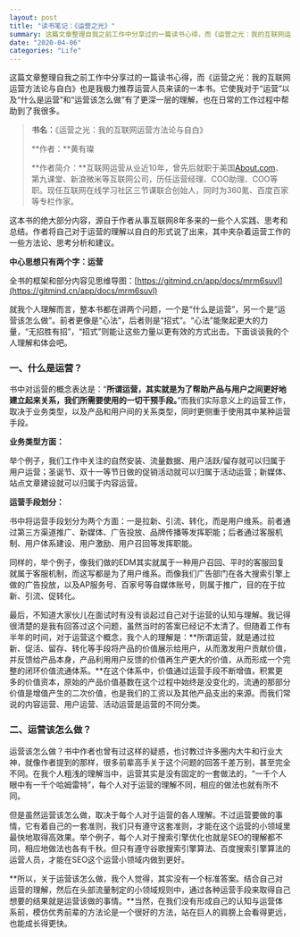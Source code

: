 ```yaml
---
layout: post
title: "读书笔记：《运营之光》"
summary: 这篇文章整理自我之前工作中分享过的一篇读书心得，而《运营之光：我的互联网运营方法论与自白》也是我极力推荐运营人员来读的一本书。它使我对于“运营”以及“什么是运营”和“运营该怎么做”有了更深一层的理解，也在日常的工作过程中帮助到了我很多。
date: "2020-04-06"
categories: "Life"
---
```


这篇文章整理自我之前工作中分享过的一篇读书心得，而《运营之光：我的互联网运营方法论与自白》也是我极力推荐运营人员来读的一本书。它使我对于“运营”以及“什么是运营”和“运营该怎么做”有了更深一层的理解，也在日常的工作过程中帮助到了我很多。

> **书名：**《运营之光：我的互联网运营方法论与自白》
> 
> **作者：**黄有璨
> 
> **作者简介：**互联网运营从业近10年，曾先后就职于美国[About.com](http://about.com/)、第九课堂、新浪微米等互联网公司，历任运营经理、COO助理、COO等职。现任互联网在线学习社区三节课联合创始人，同时为360氪、百度百家等专栏作家。

这本书的绝大部分内容，源自于作者从事互联网8年多来的一些个人实践、思考和总结。作者将自己对于运营的理解以自白的形式说了出来，其中夹杂着运营工作的一些方法论、思考分析和建议。

**中心思想只有两个字：运营**

全书的框架和部分内容见思维导图：[https://gitmind.cn/app/docs/mrm6suvl](https://gitmind.cn/app/docs/mrm6suvl)

就我个人理解而言，整本书都在讲两个问题，一个是“什么是运营”，另一个是“运营该怎么做”。前者更像是“心法”，后者则是“招式”。“心法”能聚起更大的力量，“无招胜有招”，“招式”则能让这些力量以更有效的方式出击。下面谈谈我的个人理解和体会吧。

### 一、什么是运营？

书中对运营的概念表达是：“**所谓运营，其实就是为了帮助产品与用户之间更好地建立起来关系，我们所需要使用的一切干预手段。**”而我们实际意义上的运营工作，取决于业务类型，以及产品和用户间的关系类型，同时更侧重于使用其中某种运营手段。

**业务类型方面：**

举个例子，我们工作中关注的自然安装、流量数据、用户活跃/留存就可以归属于用户运营；圣诞节、双十一等节日做的促销活动就可以归属于活动运营；新媒体、站点文章建设就可以归属于内容运营。

**运营手段划分：**

书中将运营手段划分为两个方面：一是拉新、引流、转化，而是用户维系。前者通过第三方渠道推广、新媒体、广告投放、品牌传播等发挥职能；后者通过客服机制、用户体系建设、用户激励、用户召回等发挥职能。

同样的，举个例子，像我们做的EDM其实就属于一种用户召回、平时的客服回复就属于客服机制，而这写都是为了用户维系。而像我们广告部门在各大搜索引擎上做的广告投放，以及AP服务号、百家号等自媒体账号，则属于推广，目的在于拉新、引流、促转化。

最后，不知道大家伙儿在面试时有没有谈起过自己对于运营的认知与理解。我记得很清楚的是我有回答过这个问题，虽然当时的答案已经记不太清了。但随着工作有半年的时间，对于运营这个概念，我个人的理解是：**所谓运营，就是通过拉新、促活、留存、转化等手段将产品的价值展示给用户，从而激发用户贡献价值，并反馈给产品本身，产品利用用户反馈的价值再生产更大的价值，从而形成一个完整的闭环价值流通体系。**在这个体系中，价值通过运营手段不断增值，积累更多的价值资本，原始的产品价值基数在这个过程中始终是没变化的，流通的那部分价值是增值产生的二次价值，也是我们的工资以及其他产品支出的来源。而我们常说的内容运营、用户运营、活动运营是运营的不同分类。

### 二、运营该怎么做？

运营该怎么做？书中作者也曾有过这样的疑惑，也讨教过许多圈内大牛和行业大神，就像作者提到的那样，很多前辈高手关于这个问题的回答千差万别，甚至完全不同。在我个人粗浅的理解当中，运营其实是没有固定的一套做法的，“一千个人眼中有一千个哈姆雷特”，每个人对于运营的理解不同，相应的做法也就有所不同。

但是虽然运营该怎么做，取决于每个人对于运营的各人理解。不过运营要做的事情，它有着自己的一套准则，我们只有遵守这套准则，才能在这个运营的小领域里最快地取得高效果。举个例子，每个人对于搜索引擎优化也就是SEO的理解都不同，相应地做法也各有千秋。但只有遵守谷歌搜索引擎算法、百度搜索引擎算法的运营人员，才能在SEO这个运营小领域内做到更好。

**所以，关于运营该怎么做，我个人觉得，其实没有一个标准答案。结合自己对运营的理解，然后在头部流量制定的小领域规则中，通过各种运营手段来取得自己想要的结果就是运营该做的事情。**当然，在我们没有形成自己的认知与运营体系前，模仿优秀前辈的方法论是一个很好的方法，站在巨人的肩膀上会看得更远，也能成长得更快。
